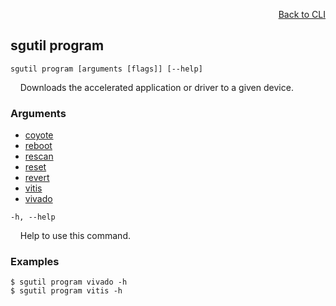 <div id="readme" class="Box-body readme blob js-code-block-container">
<article class="markdown-body entry-content p-3 p-md-6" itemprop="text">
<p align="right">
<a href="https://github.com/fpgasystems/hacc/blob/main/cli/README.md#cli">Back to CLI</a>
</p>

## sgutil program

<code>sgutil program [arguments [flags]] [--help]</code>
<p>
  &nbsp; &nbsp; Downloads the accelerated application or driver to a given device.
</p>

### Arguments

* [coyote](./sgutil-program-coyote.md#sgutil-program-coyote)
* [reboot](./sgutil-program-reeboot.md#sgutil-program-reebot)
* [rescan](./sgutil-program-rescan.md#sgutil-program-rescan)
* [reset](./sgutil-program-reset.md#sgutil-program-reset)
* [revert](./sgutil-program-revert.md#sgutil-program-revert)
* [vitis](./sgutil-program-vitis.md#sgutil-program-vitis)
* [vivado](./sgutil-program-vivado.md#sgutil-program-vivado)

<code>-h, --help</code>
<p>
  &nbsp; &nbsp; Help to use this command.
</p>

### Examples
```
$ sgutil program vivado -h
$ sgutil program vitis -h
```